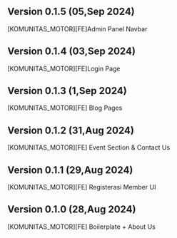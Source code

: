 ## Version 0.1.5 (05,Sep 2024)

[KOMUNITAS_MOTOR][FE]Admin Panel Navbar

## Version 0.1.4 (03,Sep 2024)

[KOMUNITAS_MOTOR][FE]Login Page

## Version 0.1.3 (1,Sep 2024)

[KOMUNITAS_MOTOR][FE] Blog Pages

## Version 0.1.2 (31,Aug 2024)

[KOMUNITAS_MOTOR][FE] Event Section & Contact Us

## Version 0.1.1 (29,Aug 2024)

[KOMUNITAS_MOTOR][FE] Registerasi Member UI

## Version 0.1.0 (28,Aug 2024)

[KOMUNITAS_MOTOR][FE] Boilerplate + About Us
